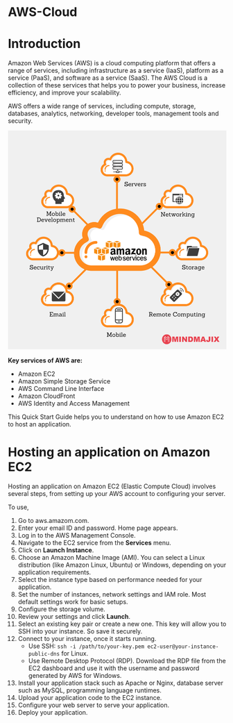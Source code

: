 # AWS-Cloud
# Introduction
Amazon Web Services (AWS) is a cloud computing platform that offers a range of services, including infrastructure as a service (IaaS), platform as a service (PaaS), and software as a service (SaaS). The AWS Cloud is a collection of these services that helps you to power your business, increase efficiency, and improve your scalability.

AWS offers a wide range of services, including compute, storage, databases, analytics, networking, developer tools, management tools and security.

![AWS](/Images/aws-cloud-services-1000x1000.png)


**Key services of AWS are:**

* Amazon EC2
* Amazon Simple Storage Service
* AWS Command Line Interface
* Amazon CloudFront
* AWS Identity and Access Management
  
This Quick Start Guide helps you to understand on how to use Amazon EC2 to host an application.

# Hosting an application on Amazon EC2
Hosting an application on Amazon EC2 (Elastic Compute Cloud) involves several steps, from setting up your AWS account to configuring your server. 

To use,
1. Go to aws.amazom.com.
2. Enter your email ID and password.
    Home page appears.
3. Log in to the AWS Management Console.
4. Navigate to the EC2 service from the **Services** menu.
5. Click on **Launch Instance**.
6. Choose an Amazon Machine Image (AMI). You can select a Linux distribution (like Amazon Linux, Ubuntu) or Windows, depending on your application requirements.
7. Select the instance type based on performance needed for your application.
8. Set the number of instances, network settings and IAM role. Most default settings work for basic setups.
9. Configure the storage volume.
10. Review your settings and click **Launch**.
11. Select an existing key pair or create a new one. This key will allow you to SSH into your instance. So save it securely.
12. Connect to your instance, once it starts running.
       * Use SSH: ```ssh -i /path/to/your-key.pem ec2-user@your-instance-public-dns``` for Linux.
       * Use Remote Desktop Protocol (RDP). Download the RDP file from the EC2 dashboard and use it with the username and password generated by AWS for Windows.
 13. Install your application stack such as Apache or Nginx, database server such as MySQL, programming language runtimes.
 14. Upload your application code to the EC2 instance.
 15. Configure your web server to serve your application.
 16. Deploy your application.